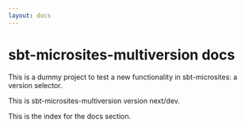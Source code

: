 ```yaml
---
layout: docs
---
```


# sbt-microsites-multiversion docs

This is a dummy project to test a new functionality in sbt-microsites: a version selector.

This is sbt-microsites-multiversion version next/dev.

This is the index for the docs section.
